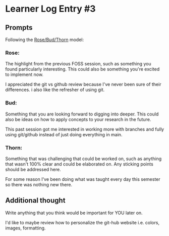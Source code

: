 # Learner Log Entry #3 

## Prompts
Following the [Rose/Bud/Thorn](https://www.panoramaed.com/blog/rose-bud-thorn-activity-and-worksheet#:~:text=%22Rose%2C%20Bud%2C%20Thorn%22%20is%20a%20mindful%20design%2D,day%2C%20week%2C%20or%20month.) model:

### Rose:
The highlight from the previous FOSS session, such as something you found particularly interesting. This could also be something you're excited to implement now.

I appreciated the git vs github review because I've never been sure of their differences. i also like the refresher of using git.

### Bud: 
Something that you are looking forward to digging into deeper. This could also be ideas on how to apply concepts to your research in the future. 

This past session got me interested in working more with branches and fully using git/github instead of just doing everything in main. 


### Thorn: 
Something that was challenging that could be worked on, such as anything that wasn't 100% clear and could be elaborated on. Any sticking points should be addressed here. 

For some reason I've been doing what was taught every day this semester so there was nothing new there.

## Additional thought
Write anything that you think would be important for YOU later on.

I'd like to maybe review how to personalize the git-hub website i.e. colors, images, formatting. 